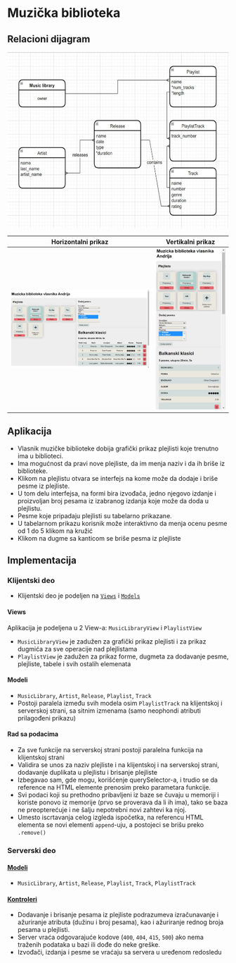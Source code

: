 # Muzička biblioteka

## Relacioni dijagram
<img src="erd.jpg" alt="Relacioni dijagram" height="400"/>

Horizontalni prikaz             |  Vertikalni prikaz
:-------------------------:|:-------------------------:
![](ss1.jpg)  |  ![](ss2.jpg)

## Aplikacija
* Vlasnik muzičke biblioteke dobija grafički prikaz plejlisti koje trenutno ima u biblioteci.
* Ima mogućnost da pravi nove plejliste, da im menja naziv i da ih briše iz biblioteke.
* Klikom na plejlistu otvara se interfejs na kome može da dodaje i briše pesme iz plejliste.
* U tom delu interfejsa, na formi bira izvođača, jedno njegovo izdanje i proizvoljan broj pesama iz izabranog izdanja koje može da doda u plejlistu.
* Pesme koje pripadaju plejlisti su tabelarno prikazane.
* U tabelarnom prikazu korisnik može interaktivno da menja ocenu pesme od 1 do 5 klikom na kružić
* Klikom na dugme sa kanticom se briše pesma iz plejliste

## Implementacija
### Klijentski deo
* Klijentski deo je podeljen na [`Views`](./Client/Views) i [`Models`](./Client/Models)
#### Views
Aplikacija je podeljena u 2 View-a: `MusicLibraryView` i `PlaylistView`
* `MusicLibraryView` je zadužen za grafički prikaz plejlisti i za prikaz dugmića za sve operacije nad plejlistama
* `PlaylistView` je zadužen za prikaz forme, dugmeta za dodavanje pesme, plejliste, tabele i svih ostalih elemenata

#### Modeli
* `MusicLibrary`, `Artist`, `Release`, `Playlist`,  `Track`
* Postoji paralela između svih modela osim `PlaylistTrack` na klijentskoj i serverskoj strani, sa sitnim izmenama (samo neophondi atributi prilagođeni prikazu)

#### Rad sa podacima
* Za sve funkcije na serverskoj strani postoji paralelna funkcija na klijentskoj strani
* Validira se unos za naziv plejliste i na klijentskoj i na serverskoj strani, dodavanje duplikata u plejlistu i brisanje plejliste
* Izbegavao sam, gde mogu, korišćenje querySelector-a, i trudio se da reference na HTML elemente prenosim preko parametara funkcije.
* Svi podaci koji su prethodno pribavljeni iz baze se čuvaju u memoriji i koriste ponovo iz memorije (prvo se proverava da li ih ima), tako se baza ne preopterećuje i ne šalju nepotrebni novi zahtevi ka njoj.
* Umesto iscrtavanja celog izgleda ispočetka, na referencu HTML elementa se novi elementi `append`-uju, a postojeci se brišu preko `.remove()`

### Serverski deo
#### [Modeli](./Server/Models)
* `MusicLibrary`, `Artist`, `Release`, `Playlist`,  `Track`, `PlaylistTrack`
#### [Kontroleri](./Server/Controllers)
* Dodavanje i brisanje pesama iz plejliste podrazumeva izračunavanje i ažuriranje atributa (dužinu i broj pesama), kao i ažuriranje rednog broja pesama u plejlisti.
* Server vraća odgovarajuće kodove (`400`, `404`, `415`, `500`) ako nema traženih podataka u bazi ili dođe do neke greške.
* Izvođači, izdanja i pesme se vraćaju sa servera u uređenom redosledu